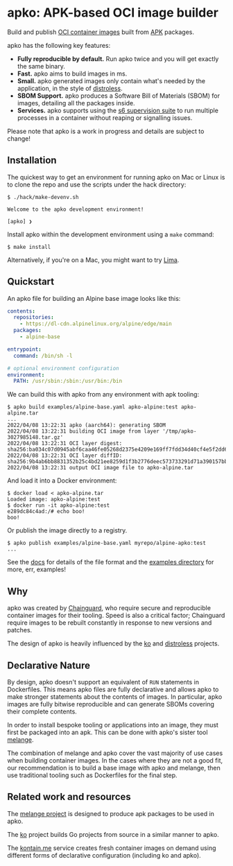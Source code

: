 # apko: APK-based OCI image builder

Build and publish [OCI container images](https://opencontainers.org/) built from [APK](https://wiki.alpinelinux.org/wiki/Package_management) packages.

apko has the following key features:

 - **Fully reproducible by default.** Run apko twice and you will get exactly the same binary.
 - **Fast.** apko aims to build images in ms.
 - **Small.** apko generated images only contain what's needed by the application,
   in the style of [distroless](https://github.com/GoogleContainerTools/distroless).
 - **SBOM Support.** apko produces a Software Bill of Materials (SBOM) for images, detailing all the packages inside.
 - **Services.** apko supports using the [s6 supervision suite](https://skarnet.org/software/s6) to run multiple processes
   in a container without reaping or signalling issues.

Please note that apko is a work in progress and details are subject to change!

## Installation

The quickest way to get an environment for running apko on Mac or Linux is to clone the repo and use the scripts under the hack
directory:

```
$ ./hack/make-devenv.sh

Welcome to the apko development environment!

[apko] ❯
```

Install apko within the development environment using a `make` command:
```
$ make install
```

Alternatively, if you're on a Mac, you might want to try [Lima](./mac/README.md).

## Quickstart

An apko file for building an Alpine base image looks like this:

```yaml
contents:
  repositories:
    - https://dl-cdn.alpinelinux.org/alpine/edge/main
  packages:
    - alpine-base

entrypoint:
  command: /bin/sh -l

# optional environment configuration
environment:
  PATH: /usr/sbin:/sbin:/usr/bin:/bin
```
We can build this with apko from any environment with apk tooling:

```
$ apko build examples/alpine-base.yaml apko-alpine:test apko-alpine.tar
...
2022/04/08 13:22:31 apko (aarch64): generating SBOM
2022/04/08 13:22:31 building OCI image from layer '/tmp/apko-3027985148.tar.gz'
2022/04/08 13:22:31 OCI layer digest: sha256:ba034c07d0945abf6caa46fe05268d2375e4209e169ff7fdd34d40cf4e5f2dd6
2022/04/08 13:22:31 OCI layer diffID: sha256:9b4ab6bb8831352b25c4bd21ee8259d1f3b2776deec573733291d71a390157bb
2022/04/08 13:22:31 output OCI image file to apko-alpine.tar
```

And load it into a Docker environment:

```
$ docker load < apko-alpine.tar
Loaded image: apko-alpine:test
$ docker run -it apko-alpine:test
e289dc84c4ad:/# echo boo!
boo!
```

Or publish the image directly to a registry.

```
$ apko publish examples/alpine-base.yaml myrepo/alpine-apko:test
...
```

See the [docs](./docs/apko_file.md) for details of the file format and the [examples
directory](./examples) for more, err, examples!


## Why

apko was created by [Chainguard](https://www.chainguard.dev), who require secure and reproducible
container images for their tooling. Speed is also a critical factor; Chainguard require images to be
rebuilt constantly in response to new versions and patches.

The design of apko is heavily influenced by the [ko](https://github.com/google/ko) and
[distroless](https://github.com/GoogleContainerTools/distroless) projects. 

## Declarative Nature

By design, apko doesn't support an equivalent of `RUN` statements in Dockerfiles. This means apko
files are fully declarative and allows apko to make stronger statements about the contents of images.
In particular, apko images are fully bitwise reproducible and can generate SBOMs covering their
complete contents.

In order to install bespoke tooling or applications into an image, they must first be packaged into
an apk. This can be done with apko's sister tool [melange](https://github.com/chainguard-dev/melange).

The combination of melange and apko cover the vast majority of use cases when building container
images. In the cases where they are not a good fit, our recommendation is to build a base image with
apko and melange, then use traditional tooling such as Dockerfiles for the final step.

## Related work and resources

The [melange project](https://github.com/chainguard-dev/melange) is designed to produce apk packages to be used in apko.

The [ko](https://github.com/google/ko) project builds Go projects from source in a similar manner to apko.

The [kontain.me](https://github.com/imjasonh/kontain.me) service creates fresh container images on
demand using different forms of declarative configuration (including ko and apko).
